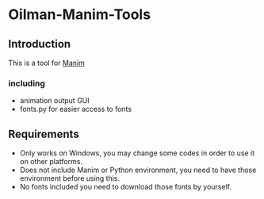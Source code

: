 # Oilman-Manim-Tools
## Introduction
This is a tool for [Manim](https://raw.githubusercontent.com/3b1b/manim)

### including
* animation output GUI
* fonts.py for easier access to fonts
## Requirements
* Only works on Windows, you may change some codes in order to use it on other platforms.
* Does not include Manim or Python environment, you need to have those environment before using this.
* No fonts included you need to download those fonts by yourself.
